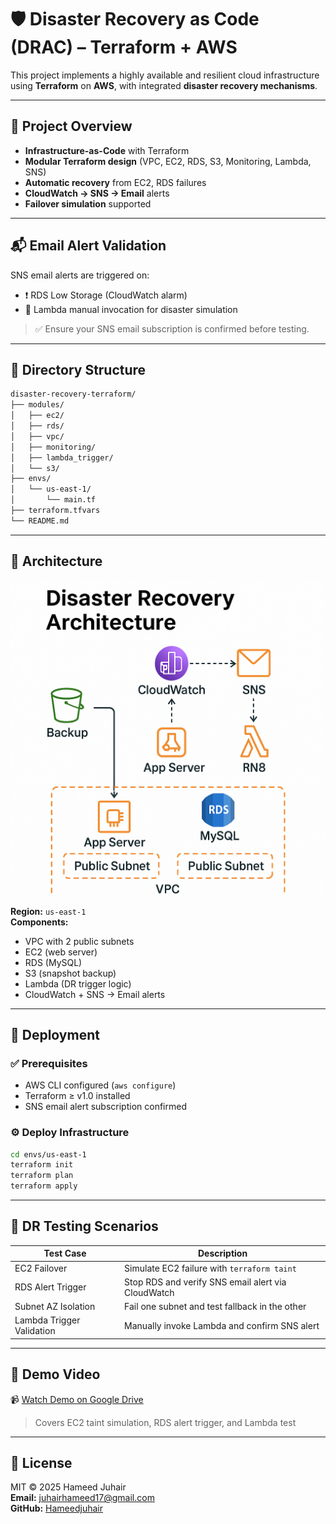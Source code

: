 # 🛡️ Disaster Recovery as Code (DRAC) – Terraform + AWS

This project implements a highly available and resilient cloud infrastructure using **Terraform** on **AWS**, with integrated **disaster recovery mechanisms**.

---

## 📌 Project Overview

- **Infrastructure-as-Code** with Terraform  
- **Modular Terraform design** (VPC, EC2, RDS, S3, Monitoring, Lambda, SNS)  
- **Automatic recovery** from EC2, RDS failures  
- **CloudWatch → SNS → Email** alerts  
- **Failover simulation** supported

---

## 📬 Email Alert Validation

SNS email alerts are triggered on:

- ❗ RDS Low Storage (CloudWatch alarm)  
- 🧪 Lambda manual invocation for disaster simulation

> ✅ Ensure your SNS email subscription is confirmed before testing.

---

## 📁 Directory Structure

```bash
disaster-recovery-terraform/
├── modules/
│   ├── ec2/
│   ├── rds/
│   ├── vpc/
│   ├── monitoring/
│   ├── lambda_trigger/
│   └── s3/
├── envs/
│   └── us-east-1/
│       └── main.tf
├── terraform.tfvars
└── README.md
```

---

## 📐 Architecture

![Architecture Diagram](assets/architecture.png)


**Region:** `us-east-1`  
**Components:**

- VPC with 2 public subnets  
- EC2 (web server)  
- RDS (MySQL)  
- S3 (snapshot backup)  
- Lambda (DR trigger logic)  
- CloudWatch + SNS → Email alerts  

---

## 🚀 Deployment

### ✅ Prerequisites

- AWS CLI configured (`aws configure`)
- Terraform ≥ v1.0 installed
- SNS email alert subscription confirmed

### ⚙️ Deploy Infrastructure

```bash
cd envs/us-east-1
terraform init
terraform plan
terraform apply
```

---

## 🧪 DR Testing Scenarios

| Test Case                 | Description                                        |
| ------------------------- | -------------------------------------------------- |
| EC2 Failover              | Simulate EC2 failure with `terraform taint`        |
| RDS Alert Trigger         | Stop RDS and verify SNS email alert via CloudWatch |
| Subnet AZ Isolation       | Fail one subnet and test fallback in the other     |
| Lambda Trigger Validation | Manually invoke Lambda and confirm SNS alert       |

---

## 🎥 Demo Video

📹 [Watch Demo on Google Drive](https://drive.google.com/file/d/167EFIBHzyB6cNo808zWcnw0j5zc9L39X/view?usp=sharing)

> Covers EC2 taint simulation, RDS alert trigger, and Lambda test

---

## 🧾 License

MIT © 2025 Hameed Juhair  
**Email:** [juhairhameed17@gmail.com](mailto:juhairhameed17@gmail.com)  
**GitHub:** [Hameedjuhair](https://github.com/Hameedjuhair)
